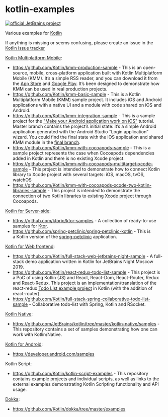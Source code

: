kotlin-examples
===============

[![official JetBrains project](http://jb.gg/badges/official.svg)](https://confluence.jetbrains.com/display/ALL/JetBrains+on+GitHub)

Various examples for [Kotlin](https://kotlinlang.org/)

If anything is missing or seems confusing, please create an issue in the [Kotlin issue tracker](https://youtrack.jetbrains.com/newIssue?project=KT&c=Type%20Task&c=Subsystems%20Docs%20%26%20Examples&c=Assignee%20dmitry.romanov)

[Kotlin Multiplatform Mobile](https://kotlinlang.org/lp/mobile/):
- https://github.com/Kotlin/kmm-production-sample - This is an open-source, mobile, cross-platform application built with Kotlin Multiplatform Mobile (KMM). It’s a simple RSS reader, and you can download it from the [App Store](https://apps.apple.com/ru/app/kmm-rss-reader/id1563922264) and [Google Play](https://play.google.com/store/apps/details?id=com.github.jetbrains.rssreader.androidApp). It’s been designed to demonstrate how KMM can be used in real production projects.
- https://github.com/Kotlin/kmm-basic-sample - This is a Kotlin Multiplatform Mobile (KMM) sample project. It includes iOS and Android applications with a native UI and a module with code shared on iOS and Android.
- https://github.com/Kotlin/kmm-integration-sample - This is a sample project for the ["Make your Android application work on iOS"](https://kotlinlang.org/docs/mobile/integrate-in-existing-app.html) tutorial. Master branch contains the project’s initial state: it’s a simple Android application generated with the Android Studio “Login application” wizard. You could find the final state with the iOS application and shared KMM module in the [final branch](https://github.com/Kotlin/kmm-integration-sample/tree/final).
- https://github.com/Kotlin/kmm-with-cocoapods-sample  - This is a sample project  represents the case when Cocoapods dependencies added in Kotlin and there is no existing Xcode project.
- https://github.com/Kotlin/kmm-with-cocoapods-multitarget-xcode-sample - This project is intended to demonstrate how to connect Kotlin library to Xcode project with several targets: iOS, macOS, tvOS, watchOS
- https://github.com/Kotlin/kmm-with-cocoapods-xcode-two-kotlin-libraries-sample - This project is intended to demonstrate the connection of two Kotlin libraries to existing Xcode project through Cocoapods.

[Kotlin for Server-side](https://kotlinlang.org/lp/server-side/):
- https://github.com/ktorio/ktor-samples - A collection of ready-to-use samples for [Ktor](https://ktor.io/).
- https://github.com/spring-petclinic/spring-petclinic-kotlin - This is a Kotlin version of the [spring-petclinic](https://github.com/spring-projects/spring-petclinic) application.

[Kotlin for Web frontend](https://kotlinlang.org/docs/js-overview.html):
- https://github.com/Kotlin/full-stack-web-jetbrains-night-sample - A full-stack demo application written in Kotlin for JetBrains Night Moscow 2019.
- https://github.com/Kotlin/react-redux-todo-list-sample - This project is a PoC of using Kotlin (JS) and React, React-Dom, React-Router, Redux and React-Redux. This project is an implementation/translation of the react-redux [Todo List example project](https://redux.js.org/basics/example) in Kotlin (with the addition of react-router).
- https://github.com/Kotlin/full-stack-spring-collaborative-todo-list-sample - Collaborative todo-list with Spring, Kotlin and RSocket.

[Kotlin Native](https://kotlinlang.org/docs/native-overview.html):
- https://github.com/JetBrains/kotlin/tree/master/kotlin-native/samples - This repository contains a set of samples demonstrating how one can work with Kotlin/Native. 

[Kotlin for Android](https://kotlinlang.org/docs/android-overview.html): 
- https://developer.android.com/samples

Kotlin Script:
- https://github.com/Kotlin/kotlin-script-examples - This repository contains example projects and individual scripts, as well as links to the external examples demonstrating Kotlin Scripting functionality and API usage.

[Dokka](https://github.com/Kotlin/dokka): 
- https://github.com/Kotlin/dokka/tree/master/examples
